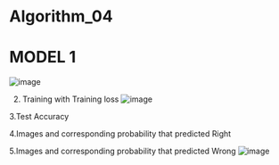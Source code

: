 # Algorithm_04
# MODEL 1
![image](https://user-images.githubusercontent.com/51478604/83430491-b9e05280-a470-11ea-9bd7-394bbeec8780.png)

2. Training with Training loss
![image](https://user-images.githubusercontent.com/51478604/83431452-5525f780-a472-11ea-8b74-69f3f767acae.png)

3.Test Accuracy

4.Images and corresponding probability that predicted Right

5.Images and corresponding probability that predicted Wrong
![image](https://user-images.githubusercontent.com/51478604/83430858-59054a00-a471-11ea-82be-9daac3c6a487.png)

